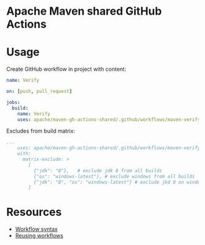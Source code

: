 # Apache Maven shared GitHub Actions


# Usage

Create GitHub workflow in project with content:

```yaml
name: Verify

on: [push, pull_request]

jobs:
  build:
    name: Verify
    uses: apache/maven-gh-actions-shared/.github/workflows/maven-verify-with-its.yml@main

```

Excludes from build matrix:

```yaml
...
    uses: apache/maven-gh-actions-shared/.github/workflows/maven-verify-with-its.yml@main
    with:
      matrix-exclude: >
        [ 
          {"jdk": "8"},   # exclude jdk 8 from all builds
          {"os": "windows-latest"}, # exclude windows from all builds
          {"jdk": "8", "os": "windows-latest"} # exclude jkd 8 on windows
        ]
```

# Resources

- [Workflow syntax](https://docs.github.com/en/actions/learn-github-actions/workflow-syntax-for-github-actions)
- [Reusing workflows](https://docs.github.com/en/actions/learn-github-actions/reusing-workflows)
